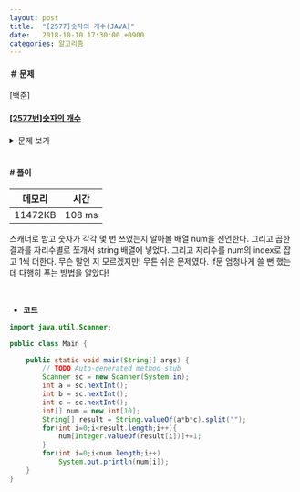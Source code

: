 ```yaml
---
layout: post
title:  "[2577]숫자의 개수(JAVA)"
date:   2018-10-10 17:30:00 +0900
categories: 알고리즘
---
```

#### ＃ 문제
[백준]
#### [[2577번]숫자의 개수](https://www.acmicpc.net/problem/2577)  

<details><summary >문제 보기</summary>
<div style="font-size:0.7em;">

**#문제**  

세 개의 자연수 A, B, C가 주어질 때 A×B×C를 계산한 결과에 0부터 9까지 각각의 숫자가 몇 번씩 쓰였는지를 구하는 프로그램을 작성하시오.

예를 들어 A = 150, B = 266, C = 427 이라면

A × B × C = 150 × 266 × 427 = 17037300 이 되고,

계산한 결과 17037300 에는 0이 3번, 1이 1번, 3이 2번, 7이 2번 쓰였다.


**#입력**  
첫째 줄에 A, 둘째 줄에 B, 셋째 줄에 C가 주어진다. A, B, C는 모두 100보다 같거나 크고, 1,000보다 작은 자연수이다.

**#출력**  
첫째 줄에는 A×B×C의 결과에 0 이 몇 번 쓰였는지 출력한다. 마찬가지로 둘째 줄부터 열 번째 줄까지 A×B×C의 결과에 1부터 9까지의 숫자가 각각 몇 번 쓰였는지 차례로 한 줄에 하나씩 출력한다.

</div>
</details>  

<br>  

#### # 풀이 ####    

| 메모리 | 시간 |
|-------|------|
| 11472KB | 108 ms |


스캐너로 받고 숫자가 각각 몇 번 쓰였는지 알아볼 배열 num을 선언한다. 그리고 곱한 결과를 자리수별로 쪼개서 string 배열에 넣었다. 그리고 자리수를 num의 index로 잡고 1씩 더한다. 무슨 말인 지 모르겠지만! 무튼 쉬운 문제였다. if문 엄청나게 쓸 뻔 했는데 다행히 푸는 방법을 알았다!  

 <br>  

- **코드**


```java
import java.util.Scanner;

public class Main {

	public static void main(String[] args) {
		// TODO Auto-generated method stub
		Scanner sc = new Scanner(System.in);
		int a = sc.nextInt();
		int b = sc.nextInt();
		int c = sc.nextInt();
		int[] num = new int[10];
		String[] result = String.valueOf(a*b*c).split("");
		for(int i=0;i<result.length;i++){
			num[Integer.valueOf(result[i])]+=1;
		}
		for(int i=0;i<num.length;i++)
			System.out.println(num[i]);
	}
}

```
